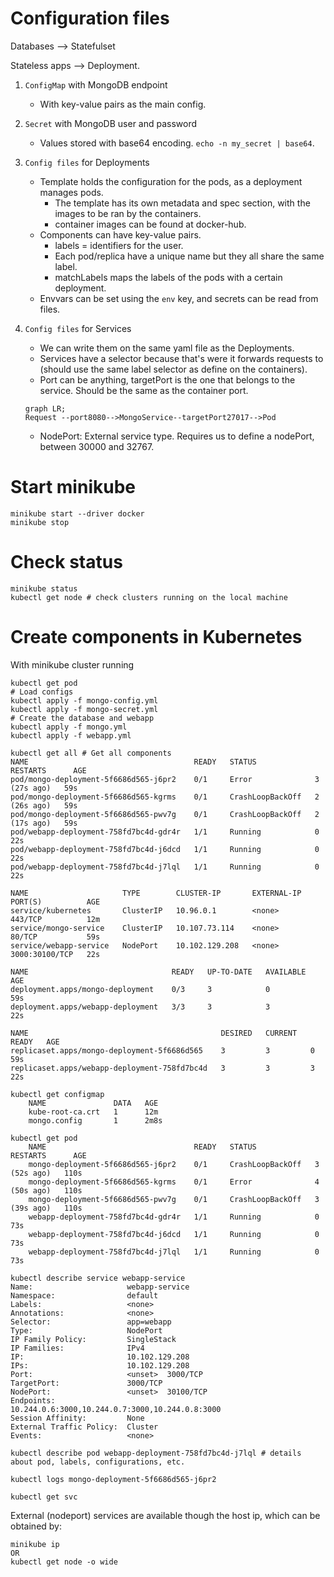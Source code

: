 # Configuration files


Databases --> Statefulset

Stateless apps --> Deployment.

1. `ConfigMap` with MongoDB endpoint
    - With key-value pairs as the main config.
2. `Secret` with MongoDB user and password
    - Values stored with base64 encoding. `echo -n my_secret | base64`.
3. `Config files` for Deployments
    - Template holds the configuration for the pods, as a deployment manages pods.
        - The template has its own metadata and spec section, with the images to be ran by the containers.
        - container images can be found at docker-hub.
    - Components can have key-value pairs.
        - labels = identifiers for the user.
        - Each pod/replica have a unique name but they all share the same label.
        - matchLabels maps the labels of the pods with a certain deployment.
    - Envvars can be set using the `env` key, and secrets can be read from files.
4. `Config files` for Services
    - We can write them on the same yaml file as the Deployments.
    - Services have a selector because that's were it forwards requests to (should use the same label selector as define on the containers).
    - Port can be anything, targetPort is the one that belongs to the service. Should be the same as the container port.

    ```mermaid
    graph LR;
    Request --port8080-->MongoService--targetPort27017-->Pod
    ```
    - NodePort: External service type. Requires us to define a nodePort, between 30000 and 32767.


# Start minikube

```
minikube start --driver docker
minikube stop
```
# Check status
```
minikube status
kubectl get node # check clusters running on the local machine
```

# Create components in Kubernetes
With minikube cluster running
```
kubectl get pod
# Load configs
kubectl apply -f mongo-config.yml
kubectl apply -f mongo-secret.yml
# Create the database and webapp
kubectl apply -f mongo.yml
kubectl apply -f webapp.yml
```
```
kubectl get all # Get all components
NAME                                     READY   STATUS             RESTARTS      AGE
pod/mongo-deployment-5f6686d565-j6pr2    0/1     Error              3 (27s ago)   59s
pod/mongo-deployment-5f6686d565-kgrms    0/1     CrashLoopBackOff   2 (26s ago)   59s
pod/mongo-deployment-5f6686d565-pwv7g    0/1     CrashLoopBackOff   2 (17s ago)   59s
pod/webapp-deployment-758fd7bc4d-gdr4r   1/1     Running            0             22s
pod/webapp-deployment-758fd7bc4d-j6dcd   1/1     Running            0             22s
pod/webapp-deployment-758fd7bc4d-j7lql   1/1     Running            0             22s

NAME                     TYPE        CLUSTER-IP       EXTERNAL-IP   PORT(S)          AGE
service/kubernetes       ClusterIP   10.96.0.1        <none>        443/TCP          12m
service/mongo-service    ClusterIP   10.107.73.114    <none>        80/TCP           59s
service/webapp-service   NodePort    10.102.129.208   <none>        3000:30100/TCP   22s

NAME                                READY   UP-TO-DATE   AVAILABLE   AGE
deployment.apps/mongo-deployment    0/3     3            0           59s
deployment.apps/webapp-deployment   3/3     3            3           22s

NAME                                           DESIRED   CURRENT   READY   AGE
replicaset.apps/mongo-deployment-5f6686d565    3         3         0       59s
replicaset.apps/webapp-deployment-758fd7bc4d   3         3         3       22s
```

```
kubectl get configmap        
    NAME               DATA   AGE
    kube-root-ca.crt   1      12m
    mongo.config       1      2m8s

kubectl get pod      
    NAME                                 READY   STATUS             RESTARTS      AGE
    mongo-deployment-5f6686d565-j6pr2    0/1     CrashLoopBackOff   3 (52s ago)   110s
    mongo-deployment-5f6686d565-kgrms    0/1     Error              4 (50s ago)   110s
    mongo-deployment-5f6686d565-pwv7g    0/1     CrashLoopBackOff   3 (39s ago)   110s
    webapp-deployment-758fd7bc4d-gdr4r   1/1     Running            0             73s
    webapp-deployment-758fd7bc4d-j6dcd   1/1     Running            0             73s
    webapp-deployment-758fd7bc4d-j7lql   1/1     Running            0             73s
```

```
kubectl describe service webapp-service
Name:                     webapp-service
Namespace:                default
Labels:                   <none>
Annotations:              <none>
Selector:                 app=webapp
Type:                     NodePort
IP Family Policy:         SingleStack
IP Families:              IPv4
IP:                       10.102.129.208
IPs:                      10.102.129.208
Port:                     <unset>  3000/TCP
TargetPort:               3000/TCP
NodePort:                 <unset>  30100/TCP
Endpoints:                10.244.0.6:3000,10.244.0.7:3000,10.244.0.8:3000
Session Affinity:         None
External Traffic Policy:  Cluster
Events:                   <none>

```
```
kubectl describe pod webapp-deployment-758fd7bc4d-j7lql # details about pod, labels, configurations, etc.
```

```
kubectl logs mongo-deployment-5f6686d565-j6pr2
```

```
kubectl get svc
```

External (nodeport) services are available though the host ip, which can be obtained by:

```
minikube ip
OR
kubectl get node -o wide
```
